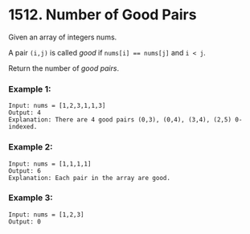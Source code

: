 # 1512. Number of Good Pairs
Given an array of integers nums.

A pair `(i,j)` is called *good* if `nums[i] == nums[j]` and `i < j`.

Return the number of *good pairs*.

### Example 1:
```
Input: nums = [1,2,3,1,1,3]
Output: 4
Explanation: There are 4 good pairs (0,3), (0,4), (3,4), (2,5) 0-indexed.
```

### Example 2:
```
Input: nums = [1,1,1,1]
Output: 6
Explanation: Each pair in the array are good.
```

### Example 3:
```
Input: nums = [1,2,3]
Output: 0
```